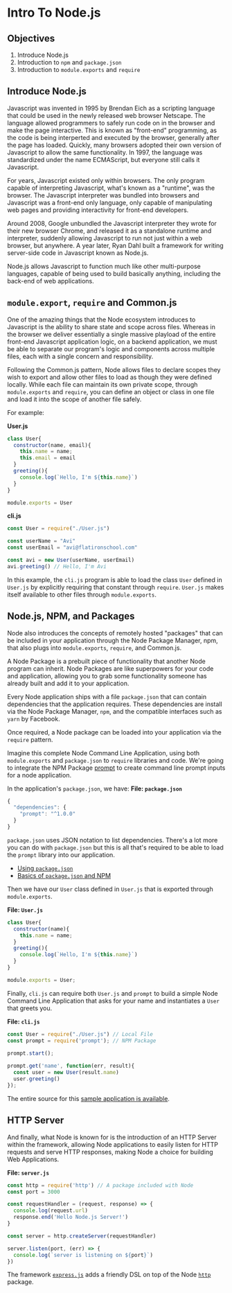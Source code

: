 # Intro To Node.js

## Objectives

1. Introduce Node.js
2. Introduction to `npm` and `package.json`
3. Introduction to `module.exports` and `require`

## Introduce Node.js

Javascript was invented in 1995 by Brendan Eich as a scripting language that could be used in the newly released web browser Netscape. The language allowed programmers to safely run code on in the browser and make the page interactive. This is known as "front-end" programming, as the code is being interperted and executed by the browser, generally after the page has loaded. Quickly, many browsers adopted their own version of Javascript to allow the same functionality. In 1997, the language was standardized under the name ECMAScript, but everyone still calls it Javascript.

For years, Javascript existed only within browsers. The only program capable of interpreting Javascript, what's known as a "runtime", was the browser. The Javascript interpreter was bundled into browsers and Javascript was a front-end only language, only capable of manipulating web pages and providing interactivity for front-end developers.

Around 2008, Google unbundled the Javascript interpreter they wrote for their new browser Chrome, and released it as a standalone runtime and interpreter, suddenly allowing Javascript to run not just within a web browser, but anywhere. A year later, Ryan Dahl built a framework for writing server-side code in Javascript known as Node.js.

Node.js allows Javascript to function much like other multi-purpose languages, capable of being used to build basically anything, including the back-end of web applications.

## `module.export`, `require` and Common.js

One of the amazing things that the Node ecosystem introduces to Javascript is the ability to share state and scope across files. Whereas in the browser we deliver essentially a single massive playload of the entire front-end Javascript application logic, on a backend application, we must be able to separate our program's logic and components across multiple files, each with a single concern and responsibility.

Following the Common.js pattern, Node allows files to declare scopes they wish to export and allow other files to load as though they were defined locally. While each file can maintain its own private scope, through `module.exports` and `require`, you can define an object or class in one file and load it into the scope of another file safely. 

For example:

**User.js**

```js
class User{
  constructor(name, email){
    this.name = name;
    this.email = email
  }
  greeting(){
    console.log(`Hello, I'm ${this.name}`)
  }
}

module.exports = User
```

**cli.js**

```js
const User = require("./User.js")

const userName = "Avi"
const userEmail = "avi@flatironschool.com"

const avi = new User(userName, userEmail)
avi.greeting() // Hello, I'm Avi
```

In this example, the `cli.js` program is able to load the class `User` defined in `User.js` by explicitly requiring that constant through `require`. `User.js` makes itself available to other files through `module.exports`.

## Node.js, NPM, and Packages

Node also introduces the concepts of remotely hosted "packages" that can be included in your application through the Node Package Manager, npm, that also plugs into `module.exports`, `require`, and Common.js.

A Node Package is a prebuilt piece of functionality that another Node program can inherit. Node Packages are like superpowers for your code and application, allowing you to grab some functionality someone has already built and add it to your application.

Every Node application ships with a file `package.json` that can contain dependencies that the application requires. These dependencies are install via the Node Package Manager, `npm`, and the compatible interfaces such as `yarn` by Facebook.

Once required, a Node package can be loaded into your application via the `require` pattern.

Imagine this complete Node Command Line Application, using both `module.exports` and `package.json` to `require` libraries and code. We're going to integrate the NPM Package [prompt](https://www.npmjs.com/package/prompt) to create command line prompt inputs for a node application.

In the application's `package.json`, we have:
**File: `package.json`**
```js
{
  "dependencies": {
    "prompt": "^1.0.0"
  }
}
```

`package.json` uses JSON notation to list dependencies. There's a lot more you can do with `package.json` but this is all that's required to be able to load the `prompt` library into our application.

* [Using `package.json`](https://docs.npmjs.com/getting-started/using-a-package.json)
* [Basics of `package.json` and NPM](http://nodesource.com/blog/the-basics-of-package-json-in-node-js-and-npm/)

Then we have our `User` class defined in `User.js` that is exported through `module.exports`.

**File: `User.js`**
```js
class User{
  constructor(name){
    this.name = name;
  }
  greeting(){
    console.log(`Hello, I'm ${this.name}`)
  }
}

module.exports = User;
```

Finally, `cli.js` can require both `User.js` and `prompt` to build a simple Node Command Line Application that asks for your name and instantiates a `User` that greets you.

**File: `cli.js`**
```js
const User = require("./User.js") // Local File
const prompt = require('prompt'); // NPM Package

prompt.start();
 
prompt.get('name', function(err, result){
  const user = new User(result.name)
  user.greeting()
});
```

The entire source for this [sample application is available](https://github.com/learn-co-curriculum/simple-node-intro).

## HTTP Server

And finally, what Node is known for is the introduction of an HTTP Server within the framework, allowing Node applications to easily listen for HTTP requests and serve HTTP responses, making Node a choice for building Web Applications.

**File: `server.js`**
```js
const http = require('http') // A package included with Node
const port = 3000

const requestHandler = (request, response) => {
  console.log(request.url)
  response.end('Hello Node.js Server!')
}

const server = http.createServer(requestHandler)

server.listen(port, (err) => {
  console.log(`server is listening on ${port}`)
})
```

The framework [`express.js`](https://expressjs.com/) adds a friendly DSL on top of the Node [`http`](https://nodejs.org/api/http.html) package.


